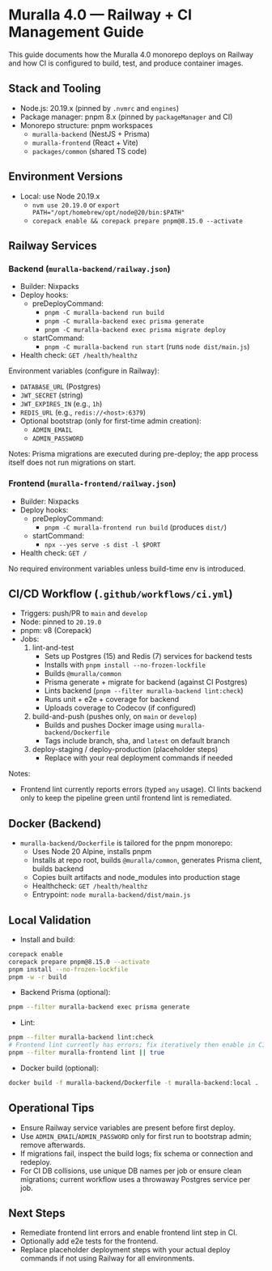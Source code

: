 # Muralla 4.0 — Railway + CI Management Guide

This guide documents how the Muralla 4.0 monorepo deploys on Railway and how CI is configured to build, test, and produce container images.

## Stack and Tooling
- Node.js: 20.19.x (pinned by `.nvmrc` and `engines`)
- Package manager: pnpm 8.x (pinned by `packageManager` and CI)
- Monorepo structure: pnpm workspaces
  - `muralla-backend` (NestJS + Prisma)
  - `muralla-frontend` (React + Vite)
  - `packages/common` (shared TS code)

## Environment Versions
- Local: use Node 20.19.x
  - `nvm use 20.19.0` or `export PATH="/opt/homebrew/opt/node@20/bin:$PATH"`
  - `corepack enable && corepack prepare pnpm@8.15.0 --activate`

## Railway Services

### Backend (`muralla-backend/railway.json`)
- Builder: Nixpacks
- Deploy hooks:
  - preDeployCommand:
    - `pnpm -C muralla-backend run build`
    - `pnpm -C muralla-backend exec prisma generate`
    - `pnpm -C muralla-backend exec prisma migrate deploy`
  - startCommand:
    - `pnpm -C muralla-backend run start` (runs `node dist/main.js`)
- Health check: `GET /health/healthz`

Environment variables (configure in Railway):
- `DATABASE_URL` (Postgres)
- `JWT_SECRET` (string)
- `JWT_EXPIRES_IN` (e.g., `1h`)
- `REDIS_URL` (e.g., `redis://<host>:6379`)
- Optional bootstrap (only for first-time admin creation):
  - `ADMIN_EMAIL`
  - `ADMIN_PASSWORD`

Notes: Prisma migrations are executed during pre-deploy; the app process itself does not run migrations on start.

### Frontend (`muralla-frontend/railway.json`)
- Builder: Nixpacks
- Deploy hooks:
  - preDeployCommand:
    - `pnpm -C muralla-frontend run build` (produces `dist/`)
  - startCommand:
    - `npx --yes serve -s dist -l $PORT`
- Health check: `GET /`

No required environment variables unless build-time env is introduced.

## CI/CD Workflow (`.github/workflows/ci.yml`)
- Triggers: push/PR to `main` and `develop`
- Node: pinned to `20.19.0`
- pnpm: v8 (Corepack)
- Jobs:
  1. lint-and-test
     - Sets up Postgres (15) and Redis (7) services for backend tests
     - Installs with `pnpm install --no-frozen-lockfile`
     - Builds `@muralla/common`
     - Prisma generate + migrate for backend (against CI Postgres)
     - Lints backend (`pnpm --filter muralla-backend lint:check`)
     - Runs unit + e2e + coverage for backend
     - Uploads coverage to Codecov (if configured)
  2. build-and-push (pushes only, on `main` or `develop`)
     - Builds and pushes Docker image using `muralla-backend/Dockerfile`
     - Tags include branch, sha, and `latest` on default branch
  3. deploy-staging / deploy-production (placeholder steps)
     - Replace with your real deployment commands if needed

Notes:
- Frontend lint currently reports errors (typed `any` usage). CI lints backend only to keep the pipeline green until frontend lint is remediated.

## Docker (Backend)
- `muralla-backend/Dockerfile` is tailored for the pnpm monorepo:
  - Uses Node 20 Alpine, installs pnpm
  - Installs at repo root, builds `@muralla/common`, generates Prisma client, builds backend
  - Copies built artifacts and node_modules into production stage
  - Healthcheck: `GET /health/healthz`
  - Entrypoint: `node muralla-backend/dist/main.js`

## Local Validation

- Install and build:
```sh
corepack enable
corepack prepare pnpm@8.15.0 --activate
pnpm install --no-frozen-lockfile
pnpm -w -r build
```

- Backend Prisma (optional):
```sh
pnpm --filter muralla-backend exec prisma generate
```

- Lint:
```sh
pnpm --filter muralla-backend lint:check
# Frontend lint currently has errors; fix iteratively then enable in CI
pnpm --filter muralla-frontend lint || true
```

- Docker build (optional):
```sh
docker build -f muralla-backend/Dockerfile -t muralla-backend:local .
```

## Operational Tips
- Ensure Railway service variables are present before first deploy.
- Use `ADMIN_EMAIL`/`ADMIN_PASSWORD` only for first run to bootstrap admin; remove afterwards.
- If migrations fail, inspect the build logs; fix schema or connection and redeploy.
- For CI DB collisions, use unique DB names per job or ensure clean migrations; current workflow uses a throwaway Postgres service per job.

## Next Steps
- Remediate frontend lint errors and enable frontend lint step in CI.
- Optionally add e2e tests for the frontend.
- Replace placeholder deployment steps with your actual deploy commands if not using Railway for all environments.
